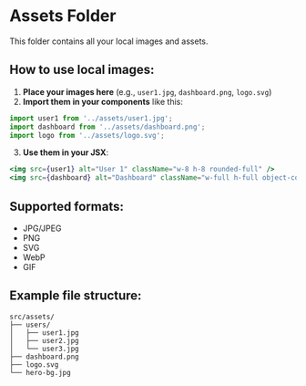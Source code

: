 # Assets Folder

This folder contains all your local images and assets.

## How to use local images:

1. **Place your images here** (e.g., `user1.jpg`, `dashboard.png`, `logo.svg`)
2. **Import them in your components** like this:

```jsx
import user1 from '../assets/user1.jpg';
import dashboard from '../assets/dashboard.png';
import logo from '../assets/logo.svg';
```

3. **Use them in your JSX**:

```jsx
<img src={user1} alt="User 1" className="w-8 h-8 rounded-full" />
<img src={dashboard} alt="Dashboard" className="w-full h-full object-cover" />
```

## Supported formats:
- JPG/JPEG
- PNG
- SVG
- WebP
- GIF

## Example file structure:
```
src/assets/
├── users/
│   ├── user1.jpg
│   ├── user2.jpg
│   └── user3.jpg
├── dashboard.png
├── logo.svg
└── hero-bg.jpg
``` 